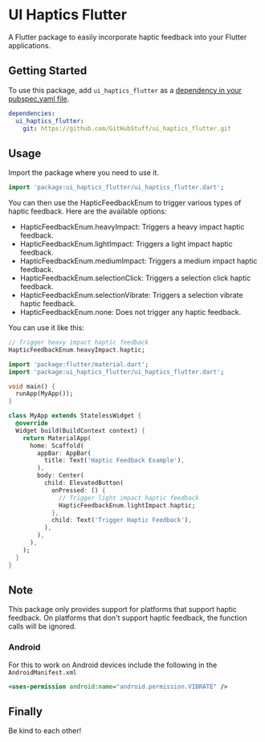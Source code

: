 # UI Haptics Flutter

A Flutter package to easily incorporate haptic feedback into your Flutter applications.

## Getting Started

To use this package, add `ui_haptics_flutter` as a [dependency in your pubspec.yaml file](https://flutter.dev/docs/development/packages-and-plugins/using-packages).

```yaml
dependencies:
  ui_haptics_flutter:
    git: https://github.com/GitHubStuff/ui_haptics_flutter.git
```

## Usage

Import the package where you need to use it.

```dart
import 'package:ui_haptics_flutter/ui_haptics_flutter.dart';
```

You can then use the HapticFeedbackEnum to trigger various types of haptic feedback. Here are the available options:

- HapticFeedbackEnum.heavyImpact: Triggers a heavy impact haptic feedback.
- HapticFeedbackEnum.lightImpact: Triggers a light impact haptic feedback.
- HapticFeedbackEnum.mediumImpact: Triggers a medium impact haptic feedback.
- HapticFeedbackEnum.selectionClick: Triggers a selection click haptic feedback.
- HapticFeedbackEnum.selectionVibrate: Triggers a selection vibrate haptic feedback.
- HapticFeedbackEnum.none: Does not trigger any haptic feedback.

You can use it like this:

```dart
// Trigger heavy impact haptic feedback
HapticFeedbackEnum.heavyImpact.haptic;
```

```dart
import 'package:flutter/material.dart';
import 'package:ui_haptics_flutter/ui_haptics_flutter.dart';

void main() {
  runApp(MyApp());
}

class MyApp extends StatelessWidget {
  @override
  Widget build(BuildContext context) {
    return MaterialApp(
      home: Scaffold(
        appBar: AppBar(
          title: Text('Haptic Feedback Example'),
        ),
        body: Center(
          child: ElevatedButton(
            onPressed: () {
              // Trigger light impact haptic feedback
              HapticFeedbackEnum.lightImpact.haptic;
            },
            child: Text('Trigger Haptic Feedback'),
          ),
        ),
      ),
    );
  }
}
```

## Note

This package only provides support for platforms that support haptic feedback. On platforms that don't support haptic feedback, the function calls will be ignored.

### Android

For this to work on Android devices include the following in the ```AndroidManifest.xml```

```xml
<uses-permission android:name="android.permission.VIBRATE" />
```

## Finally

Be kind to each other!
